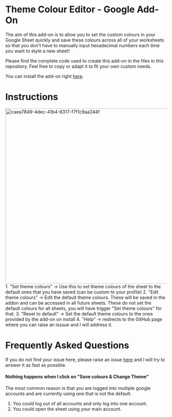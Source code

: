# Theme Colour Editor - Google Add-On

The aim of this add-on is to allow you to set the custom colours in your Google Sheet quickly and save these colours across all of your worksheets so that you don't have to manually input hexadecimal numbers each time you want to style a new sheet! 

Please find the complete code used to create this add-on in the files in this repository. Feel free to copy or adapt it to fit your own custom needs. 

You can install the add-on right [here](https://letmegooglethat.com/?q=I+have+not+updated+the+link+yet.+Sorry.). 

# Instructions

<img width="547" alt="caea7849-4dec-41b4-8317-f7f1c9aa244f" src="https://github.com/user-attachments/assets/2160e007-faca-41ef-b117-f8c2a7955072">
   1. "Set theme colours" -> Use this to set theme colours of the sheet to the default ones that you have saved (can be custom to your profile)
   2. "Edit theme colours" -> Edit the default theme colours. These will be saved in the addon and can be accessed in all future sheets. These do not set the default colours for all sheets, you will have trigger "Set theme colours" for that. 
   3. "Reset to default" -> Set the default theme colours to the ones provided by the add-on on install
   4. "Help" -> redirects to the GitHub page where you can raise an isssue and I will address it. 

# Frequently Asked Questions 

If you do not find your issue here, please raise an issue [here](https://github.com/NikRpk/GoogleScripts/issues/new/choose) and I will try to answer it as fast as possible. 

#### Nothing happens when I click on "Save colours & Change Theme"
The most common reason is that you are logged into multiple google accounts and are currently using one that is not the default. 
   1. You could log out of all accounts and only log into one account. 
   2. You could open the sheet using your main account. 

